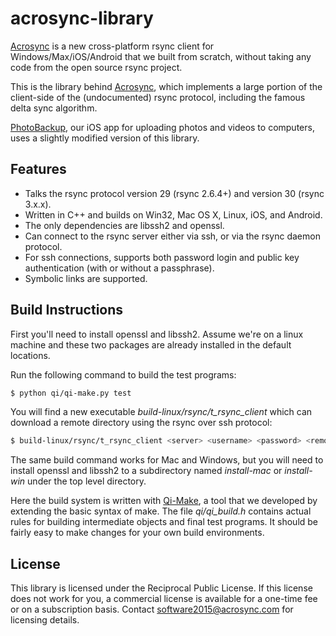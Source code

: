 # acrosync-library
[Acrosync] is a new cross-platform rsync client for Windows/Max/iOS/Android that we built from scratch, without taking any code from the open source rsync project.  

This is the library behind [Acrosync], which implements a large portion of the client-side of the (undocumented) rsync protocol, including the famous delta sync algorithm.

[PhotoBackup], our iOS app for uploading photos and videos to computers, uses a slightly modified version of this library.

## Features
- Talks the rsync protocol version 29 (rsync 2.6.4+) and version 30 (rsync 3.x.x). 
- Written in C++ and builds on Win32, Mac OS X, Linux, iOS, and Android.
- The only dependencies are libssh2 and openssl.
- Can connect to the rsync server either via ssh, or via the rsync daemon protocol.
- For ssh connections, supports both password login and public key authentication (with or without a passphrase).
- Symbolic links are supported.

## Build Instructions

First you'll need to install openssl and libssh2.  Assume we're on a linux machine and these two packages are already installed in the default locations.

Run the following command to build the test programs:
```sh
$ python qi/qi-make.py test
```
You will find a new executable *build-linux/rsync/t_rsync_client* which can download a remote directory using the rsync over ssh protocol:

```sh
$ build-linux/rsync/t_rsync_client <server> <username> <password> <remote dir> <local dir>
```
The same build command works for Mac and Windows, but you will need to install openssl and libssh2 to a subdirectory named *install-mac* or *install-win* under the top level directory.

Here the build system is written with [Qi-Make], a tool that we developed by extending the basic syntax of make.  The file *qi/qi_build.h* contains actual rules for building intermediate objects and final test programs.  It should be fairly easy to make changes for your own build environments.

## License

This library is licensed under the Reciprocal Public License.  If this license does not work for you, a commercial license is available for a one-time fee or on a subscription basis.  Contact <software2015@acrosync.com> for licensing details.

[acrosync]:https://acrosync.com
[PhotoBackup]:https://acrosync.com/photobackup.html
[Qi-Make]:https://code.google.com/p/qi-make/
